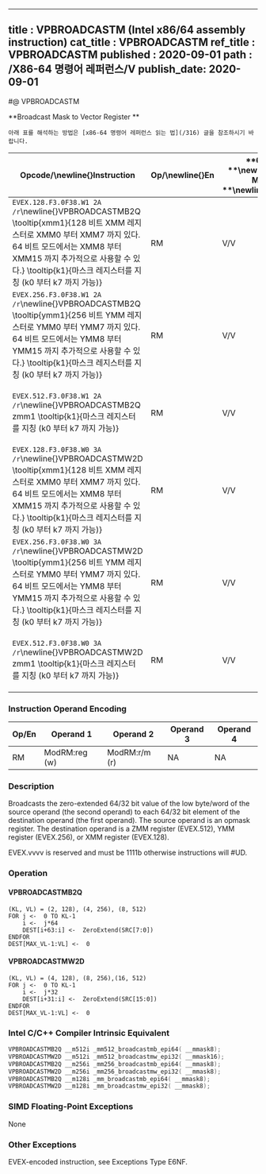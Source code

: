 ----------------------------
title : VPBROADCASTM (Intel x86/64 assembly instruction)
cat_title : VPBROADCASTM
ref_title : VPBROADCASTM
published : 2020-09-01
path : /X86-64 명령어 레퍼런스/V
publish_date: 2020-09-01
----------------------------


#@ VPBROADCASTM

**Broadcast Mask to Vector Register **

```lec-info
아래 표를 해석하는 방법은 [x86-64 명령어 레퍼런스 읽는 법](/316) 글을 참조하시기 바랍니다.
```

|**Opcode/**\newline{}**Instruction**|**Op/**\newline{}**En**|**64/32 **\newline{}**bit Mode **\newline{}**Support**|**CPUID **\newline{}**Feature **\newline{}**Flag**|**Description**|
|------------------------------------|-----------------------|------------------------------------------------------|--------------------------------------------------|---------------|
|`EVEX.128.F3.0F38.W1 2A /r`\newline{}VPBROADCASTMB2Q \tooltip{xmm1}{128 비트 XMM 레지스터로 XMM0 부터 XMM7 까지 있다. 64 비트 모드에서는 XMM8 부터 XMM15 까지 추가적으로 사용할 수 있다.} \tooltip{k1}{마스크 레지스터를 지칭 (k0 부터 k7 까지 가능)} |RM |V/V |AVX512VL\newline{}AVX512CD|Broadcast low byte value in k1 to two locations in xmm1.|
|`EVEX.256.F3.0F38.W1 2A /r`\newline{}VPBROADCASTMB2Q \tooltip{ymm1}{256 비트 YMM 레지스터로 YMM0 부터 YMM7 까지 있다. 64 비트 모드에서는 YMM8 부터 YMM15 까지 추가적으로 사용할 수 있다.} \tooltip{k1}{마스크 레지스터를 지칭 (k0 부터 k7 까지 가능)} |RM |V/V |AVX512VL\newline{}AVX512CD|Broadcast low byte value in k1 to four locations in ymm1.|
|`EVEX.512.F3.0F38.W1 2A /r`\newline{}VPBROADCASTMB2Q zmm1 \tooltip{k1}{마스크 레지스터를 지칭 (k0 부터 k7 까지 가능)} |RM |V/V |AVX512CD|Broadcast low byte value in k1 to eight locations in zmm1.|
|`EVEX.128.F3.0F38.W0 3A /r`\newline{}VPBROADCASTMW2D \tooltip{xmm1}{128 비트 XMM 레지스터로 XMM0 부터 XMM7 까지 있다. 64 비트 모드에서는 XMM8 부터 XMM15 까지 추가적으로 사용할 수 있다.} \tooltip{k1}{마스크 레지스터를 지칭 (k0 부터 k7 까지 가능)} |RM |V/V |AVX512VL\newline{}AVX512CD|Broadcast low word value in k1 to four locations in xmm1.|
|`EVEX.256.F3.0F38.W0 3A /r`\newline{}VPBROADCASTMW2D \tooltip{ymm1}{256 비트 YMM 레지스터로 YMM0 부터 YMM7 까지 있다. 64 비트 모드에서는 YMM8 부터 YMM15 까지 추가적으로 사용할 수 있다.} \tooltip{k1}{마스크 레지스터를 지칭 (k0 부터 k7 까지 가능)} |RM |V/V |AVX512VL\newline{}AVX512CD|Broadcast low word value in k1 to eight locations in ymm1.|
|`EVEX.512.F3.0F38.W0 3A /r`\newline{}VPBROADCASTMW2D zmm1 \tooltip{k1}{마스크 레지스터를 지칭 (k0 부터 k7 까지 가능)} |RM |V/V |AVX512CD|Broadcast low word value in k1 to sixteen locations in zmm1.|
### Instruction Operand Encoding


|Op/En|Operand 1|Operand 2|Operand 3|Operand 4|
|-----|---------|---------|---------|---------|
|RM|ModRM:reg (w)|ModRM:r/m (r)|NA|NA|
### Description


Broadcasts the zero-extended 64/32 bit value of the low byte/word of the source operand (the second operand) to each 64/32 bit element of the destination operand (the first operand). The source operand is an opmask register. The destination operand is a ZMM register (EVEX.512), YMM register (EVEX.256), or XMM register (EVEX.128).

EVEX.vvvv is reserved and must be 1111b otherwise instructions will #UD.


### Operation
#### VPBROADCASTMB2Q
```info-verb
(KL, VL) = (2, 128), (4, 256), (8, 512)
FOR j <-  0 TO KL-1
    i <-  j*64
    DEST[i+63:i] <-  ZeroExtend(SRC[7:0])
ENDFOR
DEST[MAX_VL-1:VL] <-  0
```
#### VPBROADCASTMW2D
```info-verb
(KL, VL) = (4, 128), (8, 256),(16, 512)
FOR j <-  0 TO KL-1
    i <-  j*32
    DEST[i+31:i] <-  ZeroExtend(SRC[15:0])
ENDFOR
DEST[MAX_VL-1:VL] <-  0
```

### Intel C/C++ Compiler Intrinsic Equivalent

```cpp
VPBROADCASTMB2Q __m512i _mm512_broadcastmb_epi64( __mmask8);
VPBROADCASTMW2D __m512i _mm512_broadcastmw_epi32( __mmask16);
VPBROADCASTMB2Q __m256i _mm256_broadcastmb_epi64( __mmask8);
VPBROADCASTMW2D __m256i _mm256_broadcastmw_epi32( __mmask8);
VPBROADCASTMB2Q __m128i _mm_broadcastmb_epi64( __mmask8);
VPBROADCASTMW2D __m128i _mm_broadcastmw_epi32( __mmask8);
```
### SIMD Floating-Point Exceptions


None

### Other Exceptions


EVEX-encoded instruction, see Exceptions Type E6NF.

